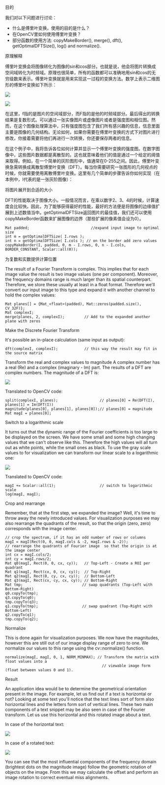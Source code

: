 目的

我们对以下问题进行讨论：

* 什么是傅里叶变换，使用的目的是什么？
* 在OpenCV里如何使用傅里叶变换？
* 部分函数的使用方法: copyMakeBorder(), merge(), dft(), getOptimalDFTSize(), log() and normalize().

原理解释 

傅里叶变换会将图像转化为图像的sin和cos部分。也就是说，他会将图片转换成空间域转化为时频域。原理也很简单，所有的函数都可以准确地用sin和cos的无穷级数来表示。傅里叶变换就是用来实现这一过程的变换方法。数学上表示二维图形的傅里叶变换如下所示：

![](http://latex.codecogs.com/gif.latex?F(k,l)=\displaystyle\sum\limits_{i=0}^{N-1}\sum\limits_{j=0}^{N-1}f(i,j)e^{-i2\pi(\frac{ki}{N}+\frac{lj}{N})})

![](http://latex.codecogs.com/gif.latex?e^{ix}=\cos{x}+i\sin{x})

在这里，f指的是图片的空间域部分，而F指的是他的时频域部分。最后得出的转换结果是复数形式。可以通过一张实像图片或虚像图片或者是强度图和相位图。然而，在这个图像处理算法中，只有强度图包含了我们所有感兴趣的信息，信息里面主要是图像的几何结构。无论如何，如果你需要在傅里叶变换的方式下对图片进行修改，你接着需要将他们再进行一次转换，你还要保存两者的信息。

在这个例子中，我将告诉各位如何计算并显示一个傅里叶变换的强度图。在数字图像中，这些图片数据都是离散型的。这也就意味着他们的值是通过一个给定的阈值来取得。例如，在一个简单的灰阶图形中，值通常在0-255之间。因此，傅里叶变换急需转换成离散型傅里叶变换（DFT）。每当你需要研究一张图形的几何视点的时候，你就需要使用离散傅里叶变换。这里有几个简单的步骤告诉你如何实现（在本例中，I代表的是一张灰阶图像）：

将图片展开到合适的大小

DFT的性能取决于图像大小。一般情况而言，在乘以数字2、3、4的时候，计算速度会比较快。因此，为了能够获得最好的性能，最好的方法便是将图像的边缘值扩展到上述数值当中。getOptimalDFTSize返回图片的最佳值，我们还可以使用copyMakeBorder函数来扩展图像的边界（那些扩展的像素值会设为0）。

```
Mat padded;                            //expand input image to optimal size
int m = getOptimalDFTSize( I.rows );
int n = getOptimalDFTSize( I.cols ); // on the border add zero values
copyMakeBorder(I, padded, 0, m - I.rows, 0, n - I.cols, BORDER_CONSTANT, Scalar::all(0));
```

为复数和实数提供计算位置

The result of a Fourier Transform is complex. This implies that for each image value the result is two image values (one per component). Moreover, the frequency domains range is much larger than its spatial counterpart. Therefore, we store these usually at least in a float format. Therefore we'll convert our input image to this type and expand it with another channel to hold the complex values:

```
Mat planes[] = {Mat_<float>(padded), Mat::zeros(padded.size(), CV_32F)};
Mat complexI;
merge(planes, 2, complexI);         // Add to the expanded another plane with zeros
```

Make the Discrete Fourier Transform

It's possible an in-place calculation (same input as output):

```
dft(complexI, complexI);            // this way the result may fit in the source matrix
```

Transform the real and complex values to magnitude
A complex number has a real (Re) and a complex (imaginary - Im) part. The results of a DFT are complex numbers. The magnitude of a DFT is:

![](http://latex.codecogs.com/gif.latex?M=\sqrt[2]{{Re(DFT(I))}^2+{Im(DFT(I))}^2})

Translated to OpenCV code:

```
split(complexI, planes);                   // planes[0] = Re(DFT(I), planes[1] = Im(DFT(I))
magnitude(planes[0], planes[1], planes[0]);// planes[0] = magnitude
Mat magI = planes[0];
```

Switch to a logarithmic scale

It turns out that the dynamic range of the Fourier coefficients is too large to be displayed on the screen. We have some small and some high changing values that we can't observe like this. Therefore the high values will all turn out as white points, while the small ones as black. To use the gray scale values to for visualization we can transform our linear scale to a logarithmic one:

![](http://latex.codecogs.com/gif.latex?M_1=\log{(1+M)})

Translated to OpenCV code:

```
magI += Scalar::all(1);                    // switch to logarithmic scale
log(magI, magI);
```

Crop and rearrange

Remember, that at the first step, we expanded the image? Well, it's time to throw away the newly introduced values. For visualization purposes we may also rearrange the quadrants of the result, so that the origin (zero, zero) corresponds with the image center.

```
// crop the spectrum, if it has an odd number of rows or columns
magI = magI(Rect(0, 0, magI.cols & -2, magI.rows & -2));
// rearrange the quadrants of Fourier image  so that the origin is at the image center
int cx = magI.cols/2;
int cy = magI.rows/2;
Mat q0(magI, Rect(0, 0, cx, cy));   // Top-Left - Create a ROI per quadrant
Mat q1(magI, Rect(cx, 0, cx, cy));  // Top-Right
Mat q2(magI, Rect(0, cy, cx, cy));  // Bottom-Left
Mat q3(magI, Rect(cx, cy, cx, cy)); // Bottom-Right
Mat tmp;                           // swap quadrants (Top-Left with Bottom-Right)
q0.copyTo(tmp);
q3.copyTo(q0);
tmp.copyTo(q3);
q1.copyTo(tmp);                    // swap quadrant (Top-Right with Bottom-Left)
q2.copyTo(q1);
tmp.copyTo(q2);
```

Normalize

This is done again for visualization purposes. We now have the magnitudes, however this are still out of our image display range of zero to one. We normalize our values to this range using the cv::normalize() function.

```
normalize(magI, magI, 0, 1, NORM_MINMAX); // Transform the matrix with float values into a
                                            // viewable image form (float between values 0 and 1).
```

Result

An application idea would be to determine the geometrical orientation present in the image. For example, let us find out if a text is horizontal or not? Looking at some text you'll notice that the text lines sort of form also horizontal lines and the letters form sort of vertical lines. These two main components of a text snippet may be also seen in case of the Fourier transform. Let us use this horizontal and this rotated image about a text.

In case of the horizontal text:

![](https://docs.opencv.org/4.1.0/result_normal.jpg)

In case of a rotated text:

![](https://docs.opencv.org/4.1.0/result_rotated.jpg)

You can see that the most influential components of the frequency domain (brightest dots on the magnitude image) follow the geometric rotation of objects on the image. From this we may calculate the offset and perform an image rotation to correct eventual miss alignments.
